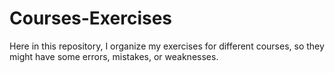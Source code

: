 # Courses-Exercises
Here in this repository, I organize my exercises for different courses, so they might have some errors, mistakes, or weaknesses.  
